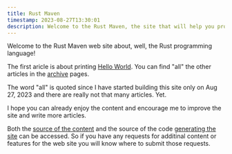 ```yaml
---
title: Rust Maven
timestamp: 2023-08-27T13:30:01
description: Welcome to the Rust Maven, the site that will help you programming in Rust.
---
```


Welcome to the Rust Maven web site about, well, the Rust programming language!

The first aricle is about printing [Hello World](/hello-world). You can find "all" the other articles in the [archive](/archive) pages.

The word "all" is quoted since I have started building this site only on Aug 27, 2023 and there are really not that many articles. Yet.

I hope you can already enjoy the content and encourage me to improve the site and write more articles.


Both the [source of the content](https://github.com/szabgab/rust.code-maven.com/) and the source of the code [generating the site](https://github.com/szabgab/code-maven.rs) can be accessed. So if you have any requests for additinal content or features for the web site you will know where to submit those requests.

